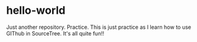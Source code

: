 # hello-world
Just another repository. Practice. 
This is just practice as I learn how to use GIThub in SourceTree. 
It's all quite fun!!
